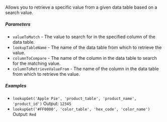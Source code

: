 Allows you to retrieve a specific value from a given data table based on a search value.

##### Parameters
* `valueToMatch` - The value to search for in the specified column of the data table.
* `lookupTableName` - The name of the data table from which to retrieve the value.
* `columnToCompare` - The name of the column in the data table to search for the matching value.
* `columnToRetrieveValueFrom` - The name of the column in the data table from which to retrieve the value.

##### Examples
* `lookupGet('Apple Pie', 'product_table', 'product_name', 'product_id')` Output: `12345`
* `lookupGet('#FF0000', 'color_table', 'hex_code', 'color_name')` Output: `Red` 
